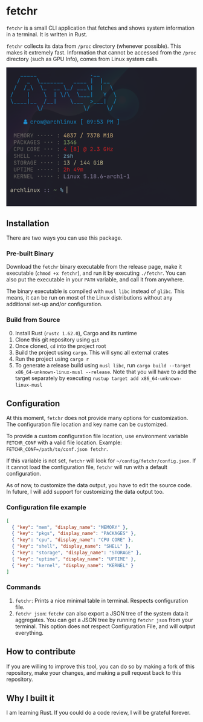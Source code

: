 # fetchr

`fetchr` is a small CLI application that fetches and shows system information
in a terminal. It is written in Rust.

`fetchr` collects its data from `/proc` directory (whenever possible). This
makes it extremely fast. Information that cannot be accessed from the `/proc`
directory (such as GPU Info), comes from Linux system calls.

![fetchr](./term-screenshot.png)

## Installation

There are two ways you can use this package.

### Pre-built Binary

Download the `fetchr` binary executable from the release page, make it
executable (`chmod +x fetchr`), and run it by executing `./fetchr`. You can
also put the executable in your `PATH` variable, and call it from anywhere.

The binary executable is compiled with `musl libc` instead of `glibc`. This
means, it can be run on most of the Linux distributions without any additional
set-up and/or configuration.

### Build from Source

0. Install Rust (`rustc 1.62.0`), Cargo and its runtime
1. Clone this git repository using `git`
2. Once cloned, `cd` into the project root
3. Build the project using `cargo`. This will sync all external crates
4. Run the project using `cargo r`
5. To generate a release build using `musl libc`, run `cargo build --target x86_64-unknown-linux-musl --release`. Note that you will have to add the
   target separately by executing `rustup target add x86_64-unknown-linux-musl`

## Configuration

At this moment, `fetchr` does not provide many options for customization. The
configuration file location and key name can be customized.

To provide a custom configuration file location, use environment variable
`FETCHR_CONF` with a valid file location. Example:
`FETCHR_CONF=/path/to/conf.json fetchr`.

If this variable is not set, `fetchr` will look for
`~/config/fetchr/config.json`. If it cannot load the configuration file,
`fetchr` will run with a default configuration.

As of now, to customize the data output, you have to edit the source code. In
future, I will add support for customizing the data output too.

### Configuration file example

```json
[
  { "key": "mem", "display_name": "MEMORY" },
  { "key": "pkgs", "display_name": "PACKAGES" },
  { "key": "cpu", "display_name": "CPU CORE" },
  { "key": "shell", "display_name": "SHELL" },
  { "key": "storage", "display_name": "STORAGE" },
  { "key": "uptime", "display_name": "UPTIME" },
  { "key": "kernel", "display_name": "KERNEL" }
]
```

### Commands

1. `fetchr`: Prints a nice minimal table in terminal. Respects configuration
   file.
2. `fetchr json`: `fetchr` can also export a JSON tree of the system data it
   aggregates. You can get a JSON tree by running `fetchr json` from your
   terminal. This option does not respect Configuration File, and will output
   everything.

## How to contribute

If you are willing to improve this tool, you can do so by making a fork of this
repository, make your changes, and making a pull request back to this
repository.

## Why I built it

I am learning Rust. If you could do a code review, I will be grateful forever.
